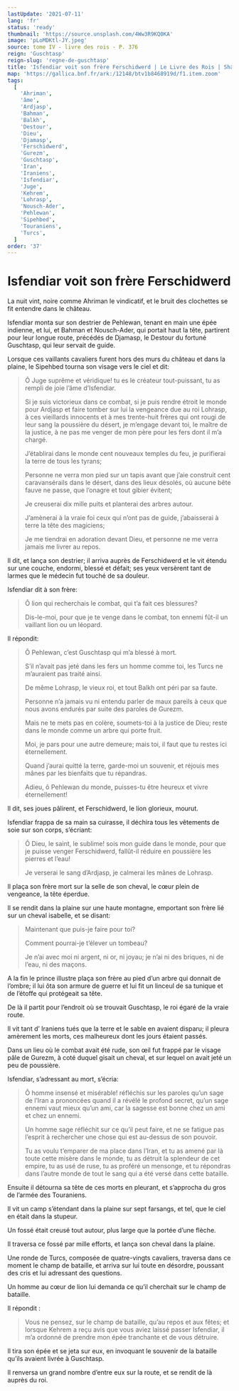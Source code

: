 ```yaml
---
lastUpdate: '2021-07-11'
lang: 'fr'
status: 'ready'
thumbnail: 'https://source.unsplash.com/4Ww3R9KQ0KA'
image: 'pLoMDKtl-JY.jpeg'
source: tome IV - livre des rois - P. 376
reign: 'Guschtasp'
reign-slug: 'regne-de-guschtasp'
title: 'Isfendiar voit son frère Ferschidwerd | Le Livre des Rois | Shâhnâmeh'
map: 'https://gallica.bnf.fr/ark:/12148/btv1b8468919d/f1.item.zoom'
tags:
  [
    'Ahriman',
    'âme',
    'Ardjasp',
    'Bahman',
    'Balkh',
    'Destour',
    'Dieu',
    'Djamasp',
    'Ferschidwerd',
    'Gurezm',
    'Guschtasp',
    'Iran',
    'Iraniens',
    'Isfendiar',
    'Juge',
    'Kehrem',
    'Lohrasp',
    'Nousch-Ader',
    'Pehlewan',
    'Sipehbed',
    'Touraniens',
    'Turcs',
  ]
order: '37'
---
```


<!-- LTeX: language=fr -->

# Isfendiar voit son frère Ferschidwerd

La nuit vint, noire comme Ahriman le vindicatif, et le bruit des clochettes se fit entendre dans le château.

Isfendiar monta sur son destrier de Pehlewan, tenant en main une épée indienne, et lui, et Bahman et Nousch-Ader, qui portait haut la tête, partirent pour leur longue route, précédés de Djamasp, le Destour du fortuné Guschtasp, qui leur servait de guide.

Lorsque ces vaillants cavaliers furent hors des murs du château et dans la plaine, le Sipehbed tourna son visage vers le ciel et dit:

> Ô Juge suprême et véridique! tu es le créateur tout-puissant, tu as rempli de joie l’âme d’Isfendiar.
>
> Si je suis victorieux dans ce combat, si je puis rendre étroit le monde pour Ardjasp et faire tomber sur lui la vengeance due au roi Lohrasp, à ces vieillards innocents et à mes trente-huit frères qui ont rougi de leur sang la poussière du désert, je m’engage devant toi, le maître de la justice, à ne pas me venger de mon père pour les fers dont il m’a chargé.
>
> J’établirai dans le monde cent nouveaux temples du feu, je purifierai la terre de tous les tyrans;
>
> Personne ne verra mon pied sur un tapis avant que j’aie construit cent caravansérails dans le désert, dans des lieux désolés, où aucune bête fauve ne passe, que l’onagre et tout gibier évitent;
>
> Je creuserai dix mille puits et planterai des arbres autour.
>
> J’amènerai à la vraie foi ceux qui n’ont pas de guide, j’abaisserai à terre la tête des magiciens;
>
> Je me tiendrai en adoration devant Dieu, et personne ne me verra jamais me livrer au repos.

Il dit, et lança son destrier; il arriva auprès de Ferschidwerd et le vit étendu sur une couche, endormi, blessé et défait; ses yeux versèrent tant de larmes que le médecin fut touché de sa douleur.

Isfendiar dit à son frère:

> Ô lion qui recherchais le combat, qui t’a fait ces blessures?
>
> Dis-le-moi, pour que je te venge dans le combat, ton ennemi fût-il un vaillant lion ou un léopard.

Il répondit:

> Ô Pehlewan, c’est Guschtasp qui m’a blessé à mort.
>
> S’il n’avait pas jeté dans les fers un homme comme toi, les Turcs ne m’auraient pas traité ainsi.
>
> De même Lohrasp, le vieux roi, et tout Balkh ont péri par sa faute.
>
> Personne n’a jamais vu ni entendu parler de maux pareils à ceux que nous avons endurés par suite des paroles de Gurezm.
>
> Mais ne te mets pas en colère, soumets-toi à la justice de Dieu; reste dans le monde comme un arbre qui porte fruit.
>
> Moi, je pars pour une autre demeure; mais toi, il faut que tu restes ici éternellement.
>
> Quand j’aurai quitté la terre, garde-moi un souvenir, et réjouis mes mânes par les bienfaits que tu répandras.
>
> Adieu, ô Pehlewan du monde, puisses-tu être heureux et vivre éternellement!

Il dit, ses joues pâlirent, et Ferschidwerd, le lion glorieux, mourut.

Isfendiar frappa de sa main sa cuirasse, il déchira tous les vêtements de soie sur son corps, s’écriant:

> Ô Dieu, le saint, le sublime! sois mon guide dans le monde, pour que je puisse venger Ferschidwerd, fallût-il réduire en poussière les pierres et l’eau!
>
> Je verserai le sang d’Ardjasp, je calmerai les mânes de Lohrasp.

Il plaça son frère mort sur la selle de son cheval, le cœur plein de vengeance, la tête éperdue.

Il se rendit dans la plaine sur une haute montagne, emportant son frère lié sur un cheval isabelle, et se disant:

> Maintenant que puis-je faire pour toi?
>
> Comment pourrai-je t’élever un tombeau?
>
> Je n’ai avec moi ni argent, ni or, ni joyau; je n’ai ni des briques, ni de l’eau, ni des maçons.

A la fin le prince illustre plaça son frère au pied d’un arbre qui donnait de l’ombre; il lui ôta son armure de guerre et lui fit un linceul de sa tunique et de l’étoffe qui protégeait sa tête.

De là il partit pour l’endroit où se trouvait Guschtasp, le roi égaré de la vraie route.

Il vit tant d’ Iraniens tués que la terre et le sable en avaient disparu; il pleura amèrement les morts, ces malheureux dont les jours étaient passés.

Dans un lieu où le combat avait été rude, son œil fut frappé par le visage pâle de Gurezm, à coté duquel gisait un cheval, et sur lequel on avait jeté un peu de poussière.

Isfendiar, s’adressant au mort, s’écria:

> Ô homme insensé et misérable! réfléchis sur les paroles qu’un sage de l’Iran a prononcées quand il a révélé le profond secret, qu’un sage ennemi vaut mieux qu’un ami, car la sagesse est bonne chez un ami et chez un ennemi.
>
> Un homme sage réfléchit sur ce qu’il peut faire, et ne se fatigue pas l’esprit à rechercher une chose qui est au-dessus de son pouvoir.
>
> Tu as voulu t’emparer de ma place dans l’Iran, et tu as amené par là toute cette misère dans le monde, tu as détruit la splendeur de cet empire, tu as usé de ruse, tu as proféré un mensonge, et tu répondras dans l’autre monde de tout le sang qui a été versé dans cette bataille.

Ensuite il détourna sa tête de ces morts en pleurant, et s’approcha du gros de l’armée des Touraniens.

Il vit un camp s’étendant dans la plaine sur sept farsangs, et tel, que le ciel en était dans la stupeur.

Un fossé était creusé tout autour, plus large que la portée d’une flèche.

Il traversa ce fossé par mille efforts, et lança son cheval dans la plaine.

Une ronde de Turcs, composée de quatre-vingts cavaliers, traversa dans ce moment le champ de bataille, et arriva sur lui toute en désordre, poussant des cris et lui adressant des questions.

Un homme au cœur de lion lui demanda ce qu’il cherchait sur le champ de bataille.

Il répondit :

> Vous ne pensez, sur le champ de bataille, qu’au repos et aux fêtes; et lorsque Kehrem a reçu avis que vous aviez laissé passer Isfendiar, il m’a ordonné de prendre mon épée tranchante et de vous détruire.

Il tira son épée et se jeta sur eux, en invoquant le souvenir de la bataille qu’ils avaient livrée à Guschtasp.

Il renversa un grand nombre d’entre eux sur la route, et se rendit de là auprès du roi.
